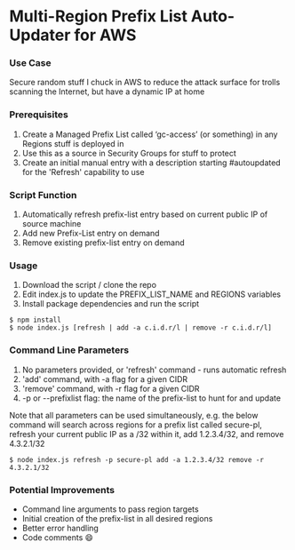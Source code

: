 # Multi-Region Prefix List Auto-Updater for AWS

### Use Case
Secure random stuff I chuck in AWS to reduce the attack surface for trolls scanning the Internet, but have a dynamic IP at home

### Prerequisites
1. Create a Managed Prefix List called ‘gc-access’ (or something) in any Regions stuff is deployed in
1. Use this as a source in Security Groups for stuff to protect
1. Create an initial manual entry with a description starting #autoupdated for the 'Refresh' capability to use

### Script Function
1. Automatically refresh prefix-list entry based on current public IP of source machine
1. Add new Prefix-List entry on demand
1. Remove existing prefix-list entry on demand

### Usage
1. Download the script / clone the repo
1. Edit index.js to update the PREFIX_LIST_NAME and REGIONS variables
1. Install package dependencies and run the script
```
$ npm install
$ node index.js [refresh | add -a c.i.d.r/l | remove -r c.i.d.r/l]
```

### Command Line Parameters
1. No parameters provided, or 'refresh' command - runs automatic refresh
1. 'add' command, with -a flag for a given CIDR
1. 'remove' command, with -r flag for a given CIDR
1. -p or --prefixlist flag: the name of the prefix-list to hunt for and update

Note that all parameters can be used simultaneously, e.g. the below command will search across regions for a prefix list called secure-pl, refresh your current public IP as a /32 within it, add 1.2.3.4/32, and remove 4.3.2.1/32
```
$ node index.js refresh -p secure-pl add -a 1.2.3.4/32 remove -r 4.3.2.1/32
```

### Potential Improvements
* Command line arguments to pass region targets
* Initial creation of the prefix-list in all desired regions
* Better error handling
* Code comments :smile: